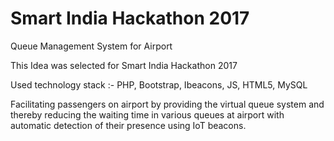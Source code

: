 # Smart India Hackathon 2017
Queue Management System for Airport
<p>This Idea was selected for Smart India Hackathon 2017</p>
<p>Used technology stack :- PHP, Bootstrap, Ibeacons, JS, HTML5, MySQL</p>
<p>Facilitating passengers on airport by providing the virtual queue system and thereby reducing the waiting time in various queues at airport with automatic detection of their presence using IoT beacons.</p>
